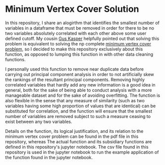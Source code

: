 # Minimum Vertex Cover Solution

In this repository, I share an alogirthm that identifies the smallest number of variables in a dataframe that must be removed in order for there to be no two variables absolutely correlated with each other above some user defined cutoff. My cousin <a href=https://github.com/guskasper>Gus Kasper</a> helpfully pointed out that solving this problem is equivalent to solving the np complete <a href=https://en.wikipedia.org/wiki/Vertex_cover>minimum vertex cover problem</a>, so I decided to make this repository exclusively about this function, as opposed to lumping this function in with other data cleaning functions.

I personally used this function to remove near duplicate data before carrying out principal component analysis in order to not artificially skew the rankings of the resultant principal components. Removing highly correlated variables that hardly add any new information is a good idea in general, both for the sake of being able to conduct analysis with a more manageable dataset and for the sake of avoiding overfitting. The function is also flexible in the sense that any measure of similarity (such as two variables having some high proportion of values that are identical) can be substituted for correlation, and the function will ensure that the smallest number of variables are removed subject to such a measure ceasing to exist between any two variables.

Details on the function, its logical justification, and its relation to the minimum vertex cover problem can be found in the pdf file in this repository, whereas The actual function and its subsidiary functions are defined in this repository's jupyter notebook. The csv file found in this repository is used in the jupyter notebook to run the example application of the function found in the jupyter notebook.
